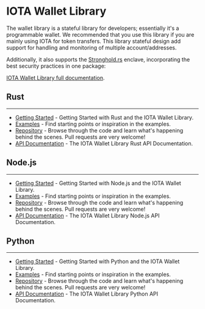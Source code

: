 # IOTA Wallet Library

The wallet library is a stateful library for developers; essentially it's a programmable wallet. We recommended that you use this library if you are mainly using IOTA for token transfers. This library stateful design add support for handling and monitoring of multiple account/addresses.

Additionally, it also supports the [Stronghold.rs](https://github.com/iotaledger/stronghold.rs) enclave, incorporating the best security practices in one package:

[IOTA Wallet Library full documentation](https://wallet-lib.docs.iota.org).

## Rust
---------------

- [Getting Started](https://wallet-lib.docs.iota.org/libraries/rust/getting_started.html) - Getting Started with Rust and the IOTA Wallet Library.
- [Examples](https://wallet-lib.docs.iota.org/libraries/rust/examples.html) - Find starting points or inspiration in the examples.
- [Repository](https://github.com/iotaledger/wallet.rs) - Browse through the code and learn what's happening behind the scenes. Pull requests are very welcome!
- [API Documentation](https://wallet-lib.docs.iota.org/docs/iota_wallet/index.html) - The IOTA Wallet Library Rust API Documentation.


## Node.js
---------------
- [Getting Started](https://wallet-lib.docs.iota.org/libraries/nodejs/getting_started.html) - Getting Started with Node.js and the IOTA Wallet Library.
- [Examples](https://wallet-lib.docs.iota.org/libraries/nodejs/examples.html) - Find starting points or inspiration in the examples.
- [Repository](https://github.com/iotaledger/wallet.rs/tree/develop/bindings/nodejs) - Browse through the code and learn what's happening behind the scenes. Pull requests are very welcome!
- [API Documentation](https://wallet-lib.docs.iota.org/libraries/nodejs/api_reference.html) - The IOTA Wallet Library Node.js API Documentation.


## Python
---------------
- [Getting Started](https://wallet-lib.docs.iota.org/libraries/python/getting_started.html) - Getting Started with Python and the IOTA Wallet Library.
- [Examples](https://wallet-lib.docs.iota.org/libraries/python/examples.html) - Find starting points or inspiration in the examples.
- [Repository](https://github.com/iotaledger/wallet.rs/tree/develop/bindings/python) - Browse through the code and learn what's happening behind the scenes. Pull requests are very welcome!
- [API Documentation](https://wallet-lib.docs.iota.org/libraries/python/api_reference.html) - The IOTA Wallet Library Python API Documentation.
